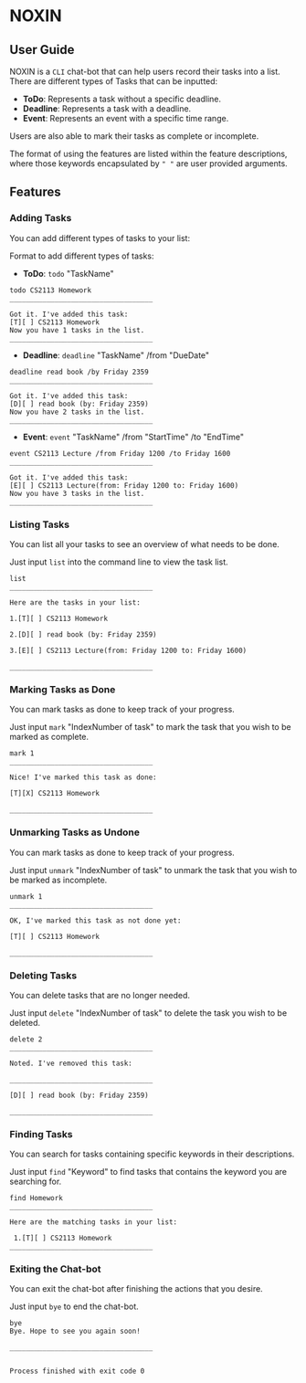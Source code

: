 # NOXIN

## User Guide

NOXIN is a `CLI` chat-bot that can help users record their tasks into a list. There are different types of Tasks that can 
be inputted:
- **ToDo**: Represents a task without a specific deadline.
- **Deadline**: Represents a task with a deadline.
- **Event**: Represents an event with a specific time range.

Users are also able to mark their tasks as complete or incomplete.

The format of using the features are listed within the feature descriptions, where those keywords encapsulated by `" "`
are user provided arguments.

## Features

### Adding Tasks

You can add different types of tasks to your list:

Format to add different types of tasks:
- **ToDo**: `todo` "TaskName"
```
todo CS2113 Homework
___________________________________

Got it. I've added this task:
[T][ ] CS2113 Homework
Now you have 1 tasks in the list.
___________________________________
```

- **Deadline**: `deadline` "TaskName" /from "DueDate"
```
deadline read book /by Friday 2359
___________________________________

Got it. I've added this task:
[D][ ] read book (by: Friday 2359)
Now you have 2 tasks in the list.
___________________________________
```

- **Event**: `event` "TaskName" /from "StartTime" /to "EndTime"
```
event CS2113 Lecture /from Friday 1200 /to Friday 1600
___________________________________

Got it. I've added this task:
[E][ ] CS2113 Lecture(from: Friday 1200 to: Friday 1600)
Now you have 3 tasks in the list.
___________________________________
```


### Listing Tasks

You can list all your tasks to see an overview of what needs to be done.

Just input `list` into the command line to view the task list.

```
list
___________________________________

Here are the tasks in your list:

1.[T][ ] CS2113 Homework

2.[D][ ] read book (by: Friday 2359)

3.[E][ ] CS2113 Lecture(from: Friday 1200 to: Friday 1600)

___________________________________
```

### Marking Tasks as Done

You can mark tasks as done to keep track of your progress.

Just input `mark` "IndexNumber of task" to mark the task that you wish to be marked as complete.

```
mark 1
___________________________________

Nice! I've marked this task as done:

[T][X] CS2113 Homework

___________________________________
```

### Unmarking Tasks as Undone
You can mark tasks as done to keep track of your progress.

Just input `unmark` "IndexNumber of task" to unmark the task that you wish to be marked as incomplete.
```
unmark 1
___________________________________

OK, I've marked this task as not done yet:

[T][ ] CS2113 Homework

___________________________________
```

### Deleting Tasks

You can delete tasks that are no longer needed.

Just input `delete` "IndexNumber of task" to delete the task you wish to be deleted.
```
delete 2
___________________________________

Noted. I've removed this task:

___________________________________

[D][ ] read book (by: Friday 2359)

___________________________________
```

### Finding Tasks

You can search for tasks containing specific keywords in their descriptions.

Just input `find` "Keyword" to find tasks that contains the keyword you are searching for.

```
find Homework
___________________________________

Here are the matching tasks in your list:

 1.[T][ ] CS2113 Homework
___________________________________
```

### Exiting the Chat-bot

You can exit the chat-bot after finishing the actions that you desire.

Just input `bye` to end the chat-bot.

```
bye
Bye. Hope to see you again soon!

___________________________________


Process finished with exit code 0
```


